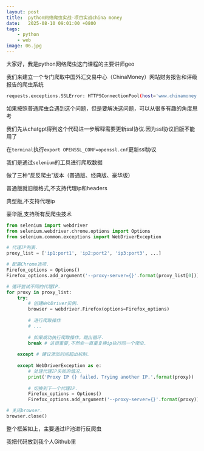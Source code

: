 ```yaml
---
layout: post
title:  python网络爬虫实战-项目实战china money
date:   2025-08-10 09:01:00 +0800
tags: 
    - python
    - web
image: 06.jpg
---
```


大家好，我是python网络爬虫这门课程的主要讲师geo

我们来建立一个专门爬取中国外汇交易中心（ChinaMoney）网站财务报告和评级报告的爬虫系统

```bash
requests.exceptions.SSLError: HTTPSConnectionPool(host='www.chinamoney.org.cn', port=443): Max retries exceeded with url: /chinese/cqcwbglm/ (Caused by SSLError(SSLError(1, '[SSL: UNSAFE_LEGACY_RENEGOTIATION_DISABLED] unsafe legacy renegotiation disabled (_ssl.c:1028)')))
```

如果按照普通爬虫会遇到这个问题，但是要解决这问题，可以从很多有趣的角度思考

我们先从chatgpt得到这个代码进一步解释需要更新ssl协议.因为ssl协议旧版不能用了

在`terminal`执行`export OPENSSL_CONF=openssl.cnf`更新ssl协议

我们是通过`selenium`的工具进行爬取数据

做了三种“反反爬虫”版本（普通版、经典版、豪华版）

普通版就旧版格式,不支持代理ip和headers

典型版,不支持代理ip

豪华版,支持所有反爬虫技术

```py
from selenium import webdriver
from selenium.webdriver.chrome.options import Options
from selenium.common.exceptions import WebDriverException

# 代理IP列表.
proxy_list = ['ip1:port1', 'ip2:port2', 'ip3:port3', ...]

# 配置Chrome选项.
Firefox_options = Options()
Firefox_options.add_argument('--proxy-server={}'.format(proxy_list[0]))

# 循环尝试不同的代理IP.
for proxy in proxy_list:
    try:
        # 创建WebDriver实例.
        browser = webdriver.Firefox(options=Firefox_options)
        
        # 进行爬取操作
        # ...
        
        # 如果成功执行爬取操作，跳出循环.
        break # 这很重要,不然会一直重复换ip执行同一个爬虫.
    
    except # 建议添加时间超出机制. 
        
    except WebDriverException as e:
        # 处理代理IP失败的情况.
        print('Proxy IP {} failed. Trying another IP.'.format(proxy))
        
        # 切换到下一个代理IP.
        Firefox_options = Options()
        Firefox_options.add_argument('--proxy-server={}'.format(proxy))

# 关闭browser.
browser.close()
```

整个框架如上，主要通过IP池进行反爬虫

我把代码放到我个人Github里

<!-- https://github.com/geomuse/download-china-money?tab=readme-ov-file -->